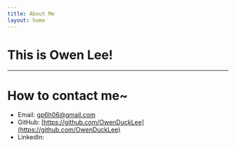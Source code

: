 ```yaml
---
title: About Me
layout: home
---
```


# This is Owen Lee!
---

# How to contact me~
- Email: gp6h06@gmail.com
- GitHub: [https://github.com/OwenDuckLee](https://github.com/OwenDuckLee)
- LinkedIn: 
